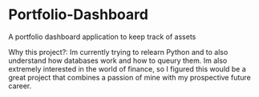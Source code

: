 # Portfolio-Dashboard
A portfolio dashboard application to keep track of assets 

Why this project?: Im currently trying to relearn Python and to also understand how databases work and how to queury them.
Im also extremely interested in the world of finance, so I figured this would be a great project that combines a passion
of mine with my prospective future career.
